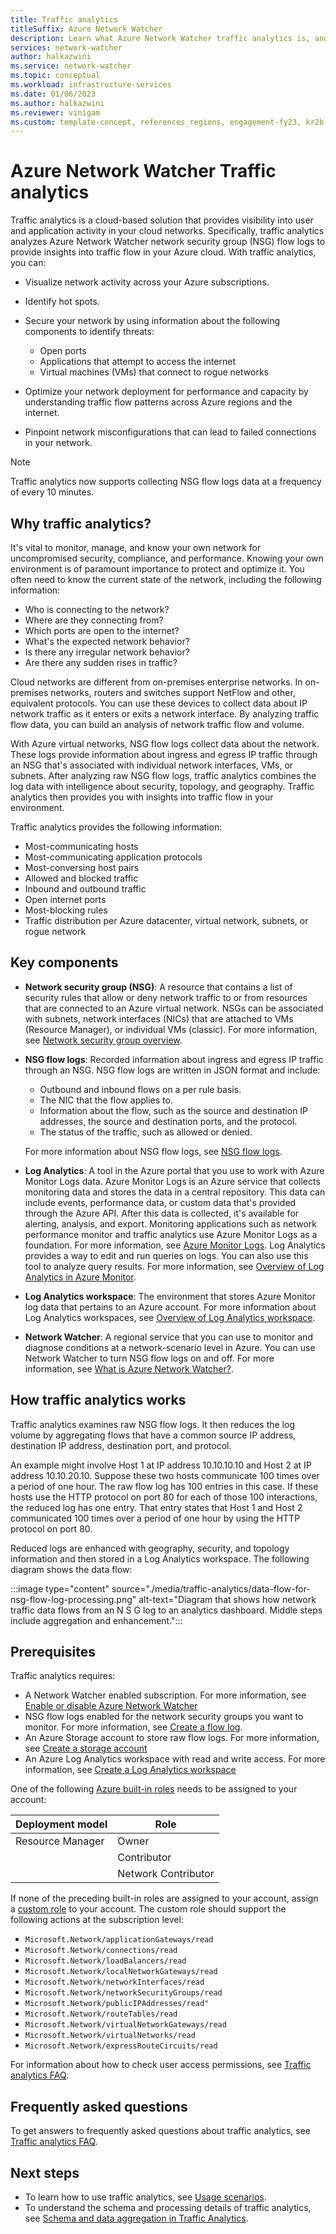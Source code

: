 ```yaml
---
title: Traffic analytics
titleSuffix: Azure Network Watcher
description: Learn what Azure Network Watcher traffic analytics is, and how to use it for viewing network activity, securing networks, and optimizing performance.
services: network-watcher
author: halkazwini
ms.service: network-watcher
ms.topic: conceptual
ms.workload: infrastructure-services
ms.date: 01/06/2023
ms.author: halkazwini
ms.reviewer: vinigam
ms.custom: template-concept, references_regions, engagement-fy23, kr2b-contr-experiment
---
```


# Azure Network Watcher Traffic analytics

Traffic analytics is a cloud-based solution that provides visibility into user and application activity in your cloud networks. Specifically, traffic analytics analyzes Azure Network Watcher network security group (NSG) flow logs to provide insights into traffic flow in your Azure cloud. With traffic analytics, you can:

- Visualize network activity across your Azure subscriptions.
- Identify hot spots.
- Secure your network by using information about the following components to identify threats:

  - Open ports
  - Applications that attempt to access the internet
  - Virtual machines (VMs) that connect to rogue networks

- Optimize your network deployment for performance and capacity by understanding traffic flow patterns across Azure regions and the internet.
- Pinpoint network misconfigurations that can lead to failed connections in your network.

> [!NOTE]
> Traffic analytics now supports collecting NSG flow logs data at a frequency of every 10 minutes.

## Why traffic analytics?

It's vital to monitor, manage, and know your own network for uncompromised security, compliance, and performance. Knowing your own environment is of paramount importance to protect and optimize it. You often need to know the current state of the network, including the following information:

- Who is connecting to the network?
- Where are they connecting from?
- Which ports are open to the internet?
- What's the expected network behavior?
- Is there any irregular network behavior?
- Are there any sudden rises in traffic?

Cloud networks are different from on-premises enterprise networks. In on-premises networks, routers and switches support NetFlow and other, equivalent protocols. You can use these devices to collect data about IP network traffic as it enters or exits a network interface. By analyzing traffic flow data, you can build an analysis of network traffic flow and volume.

With Azure virtual networks, NSG flow logs collect data about the network. These logs provide information about ingress and egress IP traffic through an NSG that's associated with individual network interfaces, VMs, or subnets. After analyzing raw NSG flow logs, traffic analytics combines the log data with intelligence about security, topology, and geography. Traffic analytics then provides you with insights into traffic flow in your environment.

Traffic analytics provides the following information:

- Most-communicating hosts
- Most-communicating application protocols
- Most-conversing host pairs
- Allowed and blocked traffic
- Inbound and outbound traffic
- Open internet ports
- Most-blocking rules
- Traffic distribution per Azure datacenter, virtual network, subnets, or rogue network

## Key components

- **Network security group (NSG)**: A resource that contains a list of security rules that allow or deny network traffic to or from resources that are connected to an Azure virtual network. NSGs can be associated with subnets, network interfaces (NICs) that are attached to VMs (Resource Manager), or individual VMs (classic). For more information, see [Network security group overview](../virtual-network/network-security-groups-overview.md).

- **NSG flow logs**: Recorded information about ingress and egress IP traffic through an NSG. NSG flow logs are written in JSON format and include:

  - Outbound and inbound flows on a per rule basis.
  - The NIC that the flow applies to.
  - Information about the flow, such as the source and destination IP addresses, the source and destination ports, and the protocol.
  - The status of the traffic, such as allowed or denied.

  For more information about NSG flow logs, see [NSG flow logs](network-watcher-nsg-flow-logging-overview.md).

- **Log Analytics**: A tool in the Azure portal that you use to work with Azure Monitor Logs data. Azure Monitor Logs is an Azure service that collects monitoring data and stores the data in a central repository. This data can include events, performance data, or custom data that's provided through the Azure API. After this data is collected, it's available for alerting, analysis, and export. Monitoring applications such as network performance monitor and traffic analytics use Azure Monitor Logs as a foundation. For more information, see [Azure Monitor Logs](../azure-monitor/logs/log-query-overview.md). Log Analytics provides a way to edit and run queries on logs. You can also use this tool to analyze query results. For more information, see [Overview of Log Analytics in Azure Monitor](../azure-monitor/logs/log-analytics-overview.md).

- **Log Analytics workspace**: The environment that stores Azure Monitor log data that pertains to an Azure account. For more information about Log Analytics workspaces, see [Overview of Log Analytics workspace](../azure-monitor/logs/log-analytics-workspace-overview.md).

- **Network Watcher**: A regional service that you can use to monitor and diagnose conditions at a network-scenario level in Azure. You can use Network Watcher to turn NSG flow logs on and off. For more information, see [What is Azure Network Watcher?](network-watcher-monitoring-overview.md).

## How traffic analytics works

Traffic analytics examines raw NSG flow logs. It then reduces the log volume by aggregating flows that have a common source IP address, destination IP address, destination port, and protocol.

An example might involve Host 1 at IP address 10.10.10.10 and Host 2 at IP address 10.10.20.10. Suppose these two hosts communicate 100 times over a period of one hour. The raw flow log has 100 entries in this case. If these hosts use the HTTP protocol on port 80 for each of those 100 interactions, the reduced log has one entry. That entry states that Host 1 and Host 2 communicated 100 times over a period of one hour by using the HTTP protocol on port 80.

Reduced logs are enhanced with geography, security, and topology information and then stored in a Log Analytics workspace. The following diagram shows the data flow:

:::image type="content" source="./media/traffic-analytics/data-flow-for-nsg-flow-log-processing.png" alt-text="Diagram that shows how network traffic data flows from an N S G log to an analytics dashboard. Middle steps include aggregation and enhancement.":::

## Prerequisites

Traffic analytics requires:

- A Network Watcher enabled subscription. For more information, see [Enable or disable Azure Network Watcher](network-watcher-create.md)
- NSG flow logs enabled for the network security groups you want to monitor. For more information, see [Create a flow log](nsg-flow-logging.md#create-a-flow-log).
- An Azure Storage account to store raw flow logs. For more information, see [Create a storage account](../storage/common/storage-account-create.md)
- An Azure Log Analytics workspace with read and write access. For more information, see [Create a Log Analytics workspace](../azure-monitor/logs/quick-create-workspace.md)

One of the following [Azure built-in roles](../role-based-access-control/built-in-roles.md) needs to be assigned to your account:

|Deployment model   | Role                   |
|---------          |---------               |
|Resource Manager   | Owner                  |
|                   | Contributor            |
|                   | Network Contributor    |

If none of the preceding built-in roles are assigned to your account, assign a [custom role](../role-based-access-control/custom-roles.md?toc=%2fazure%2fnetwork-watcher%2ftoc.json) to your account. The custom role should support the following actions at the subscription level:

- `Microsoft.Network/applicationGateways/read`
- `Microsoft.Network/connections/read`
- `Microsoft.Network/loadBalancers/read`
- `Microsoft.Network/localNetworkGateways/read`
- `Microsoft.Network/networkInterfaces/read`
- `Microsoft.Network/networkSecurityGroups/read`
- `Microsoft.Network/publicIPAddresses/read"`
- `Microsoft.Network/routeTables/read`
- `Microsoft.Network/virtualNetworkGateways/read`
- `Microsoft.Network/virtualNetworks/read`
- `Microsoft.Network/expressRouteCircuits/read`

For information about how to check user access permissions, see [Traffic analytics FAQ](traffic-analytics-faq.yml#what-are-the-prerequisites-to-use-traffic-analytics-).

## Frequently asked questions

To get answers to frequently asked questions about traffic analytics, see [Traffic analytics FAQ](traffic-analytics-faq.yml).

## Next steps

- To learn how to use traffic analytics, see [Usage scenarios](usage-scenarios-traffic-analytics.md).
- To understand the schema and processing details of traffic analytics, see [Schema and data aggregation in Traffic Analytics](traffic-analytics-schema.md).
